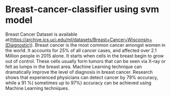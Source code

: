 # Breast-cancer-classifier using svm model
Breast Cancer Dataset is available at(https://archive.ics.uci.edu/ml/datasets/Breast+Cancer+Wisconsin+(Diagnostic)).
Breast cancer is the most common cancer amongst women in the world. It accounts for 25% of all cancer cases, and affected over 2.1 Million people in 2015 alone.
It starts when cells in the breast begin to grow out of control.
These cells usually form tumors that can be seen via X-ray or felt as lumps in the breast area.
Machine Learning technique can dramatically improve the level of diagnosis in breast cancer. 
Research shows that experienced physicians can detect cancer by 79% accuracy, while a 91 %( sometimes up to 97%) accuracy can be achieved using Machine Learning techniques.
